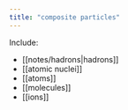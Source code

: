 ```yaml
---
title: "composite particles"
---
```

Include:
- [[notes/hadrons|hadrons]]
- [[atomic nuclei]]
- [[atoms]]
- [[molecules]]
- [[ions]]